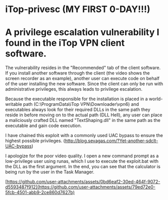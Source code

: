 # iTop-privesc (MY FIRST 0-DAY!!!)
# A privilege escalation vulnerability I found in the iTop VPN client software.


The vulnerability resides in the "Recommended" tab of the client software. If you install another software through the client (the video shows the screen recorder as an example), another user can execute code on behalf of the user installing the new software. Since the client can only be run with administrative privileges, this always leads to privilege escalation.

Because the executable responsible for the installation is placed in a world-writable path (C:\ProgramData\iTop VPN\Downloader\vpn6) and executables always look for their required DLLs in the same path they reside in before moving on to the actual path (DLL Hell), any user can place a maliciously crafted DLL named "TextShaping.dll" in the same path as the executable and gain code execution.

I have chained this exploit with a commonly used UAC bypass to ensure the highest possible privileges. (http://blog.sevagas.com/?Yet-another-sdclt-UAC-bypass)

I apologize for the poor video quality. I open a new command prompt as a low-privilege user using runas, which I use to execute the exploit.bat with the DLL as the first argument. In the end, you can see that the calculator is being run by the user in the Task Manager.

[https://github.com/user-attachments/assets/0bd6eaf2-30ed-464f-9072-d5593487f912](https://github.com/user-attachments/assets/79ed72e0-5fcb-4501-abb9-2ce860d7627b)
